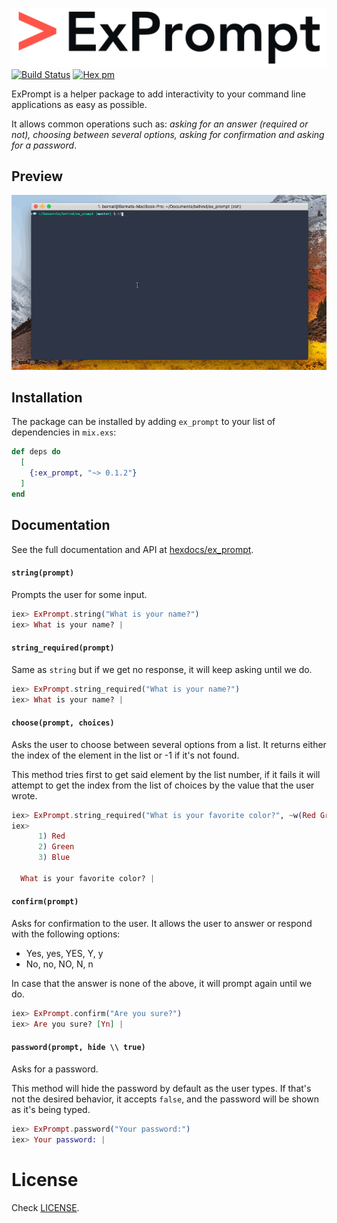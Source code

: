 ![ExPrompt](/assets/ExPrompt@2x.png)
[![Build Status](https://travis-ci.org/behind-design/ex_prompt.svg?branch=master)](https://travis-ci.org/behind-design/ex_prompt)
[![Hex pm](http://img.shields.io/hexpm/v/ex_prompt.svg?style=flat)](https://hex.pm/packages/ex_prompt)

ExPrompt is a helper package to add interactivity to your command line applications as easy as possible.

It allows common operations such as: _asking for an answer (required or not), choosing between several options, asking for confirmation and asking for a password_.

## Preview
![ExPrompt](/assets/ex_prompt.gif)

## Installation

The package can be installed by adding `ex_prompt` to your list of dependencies in `mix.exs`:

```elixir
def deps do
  [
    {:ex_prompt, "~> 0.1.2"}
  ]
end
```

## Documentation

See the full documentation and API at [hexdocs/ex_prompt](http://hexdocs.pm/ex_prompt).

#### `string(prompt)`
Prompts the user for some input.

```elixir
iex> ExPrompt.string("What is your name?")
iex> What is your name? |
```

#### `string_required(prompt)`
Same as `string` but if we get no response, it will keep asking until we do.

```elixir
iex> ExPrompt.string_required("What is your name?")
iex> What is your name? |
```

#### `choose(prompt, choices)`
Asks the user to choose between several options from a list.
It returns either the index of the element in the list
or -1 if it's not found.

This method tries first to get said element by the list number,
if it fails it will attempt to get the index from the list of choices
by the value that the user wrote.

```elixir
iex> ExPrompt.string_required("What is your favorite color?", ~w(Red Green Blue))
iex>
      1) Red
      2) Green
      3) Blue

  What is your favorite color? |
```

#### `confirm(prompt)`
Asks for confirmation to the user.
It allows the user to answer or respond with the following options:
  - Yes, yes, YES, Y, y
  - No, no, NO, N, n

In case that the answer is none of the above, it will prompt again until we do.

```elixir
iex> ExPrompt.confirm("Are you sure?")
iex> Are you sure? [Yn] |
```

#### `password(prompt, hide \\ true)`
Asks for a password.

This method will hide the password by default as the user types.
If that's not the desired behavior, it accepts `false`, and the password
will be shown as it's being typed.

```elixir
iex> ExPrompt.password("Your password:")
iex> Your password: |
```

# License

Check [LICENSE](https://github.com/behind-design/ex_prompt/blob/master/LICENSE).
